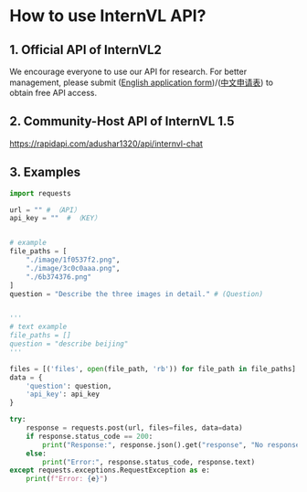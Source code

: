 # How to use InternVL API?

## 1. Official API of InternVL2

We encourage everyone to use our API for research. For better management, please submit ([English application form](https://docs.google.com/forms/d/e/1FAIpQLSfMCzhPr1OOEKau_6jwTU0EiZMSFckDo-HMlc_hUudhF_97rw/viewform?usp=sf_link))/([中文申请表](https://wj.qq.com/s2/14910502/25a4/)) to obtain free API access.

## 2. Community-Host API of InternVL 1.5

https://rapidapi.com/adushar1320/api/internvl-chat

## 3. Examples

```python
import requests

url = "" # （API）
api_key = ""  # （KEY）


# example
file_paths = [
    "./image/1f0537f2.png",
    "./image/3c0c0aaa.png",
    "./6b374376.png"
]
question = "Describe the three images in detail." # (Question)


'''
# text example
file_paths = []
question = "describe beijing"
'''

files = [('files', open(file_path, 'rb')) for file_path in file_paths]
data = {
    'question': question,
    'api_key': api_key
}

try:
    response = requests.post(url, files=files, data=data)
    if response.status_code == 200:
        print("Response:", response.json().get("response", "No response key found in the JSON."))
    else:
        print("Error:", response.status_code, response.text)
except requests.exceptions.RequestException as e:
    print(f"Error: {e}")
```
